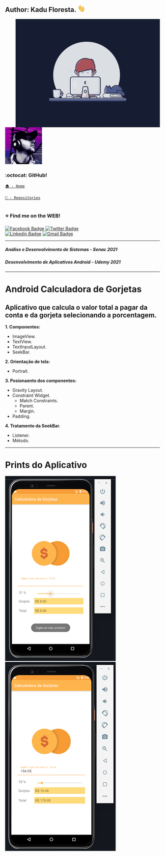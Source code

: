 <h2> Author: Kadu Floresta. <img src="https://github.com/KaduFloresta/KaduFloresta/blob/main/img/Hi.gif?raw=true" width="25"></h2>
<img align="right" alt="GIF" src="https://github.com/KaduFloresta/KaduFloresta/blob/main/img/gif2.gif?raw=true" width="470";/>

<a href="https://www.linkedin.com/in/kadufloresta/">
 <img src="https://github.com/KaduFloresta/KaduFloresta/blob/main/img/profile.gif?raw=true" width="120px; alt=""/></b></a>  
 <br>
 
<h3>:octocat: GitHub!</h3>
 <code><a href="https://github.com/KaduFloresta" title="HomeGit">🏠 - Home</a><br></code><br>
 <code><a href="https://github.com/KaduFloresta?tab=repositories" title="RepoGit">📂 - Repositories</a><br></code>
 
<br>

<h3>⭐ Find me on the WEB!</h3>

[![Facebook Badge](https://img.shields.io/badge/-Kadu_Floresta-lightblue?style=flat-square&logo=Facebook&logoColor=white&link=https://www.facebook.com/kadu.floresta)](https://www.facebook.com/kadu.floresta)
[![Twitter Badge](https://img.shields.io/badge/-@kadu_kururu-1ca0f1?style=flat-square&labelColor=1ca0f1&logo=twitter&logoColor=white&link=https://twitter.com/kadu_kururu)](https://twitter.com/kadu_kururu)
<br>
[![Linkedin Badge](https://img.shields.io/badge/-Kadu_Floresta-blue?style=flat-square&logo=Linkedin&logoColor=white&link=https://www.linkedin.com/in/kadufloresta/)](https://www.linkedin.com/in/kadufloresta/)
[![Gmail Badge](https://img.shields.io/badge/-cefloresta1@gmail.com-c14438?style=flat-square&logo=Gmail&logoColor=white&link=mailto:cefloresta1@gmail.com)](mailto:cefloresta1@gmail.com)

<hr>
<h5>Análise e Desenvolvimento de Sistemas - Senac 2021</h5> 
<h5>Desenvolvimento de Aplicativos Android - Udemy 2021</h5>

---

# Android Calculadora de Gorjetas
## Aplicativo que calcula o valor total a pagar da conta e da gorjeta selecionando a porcentagem.

**1. Componentes:**
  - ImageView.
  - TextView.
  - TextInputLayout.
  - SeekBar.

**2. Orientação de tela:**
  - Portrait.
 
**3. Posionaento dos componentes:**
 - Gravity Layout.
 - Constraint Widget.
    - Match Constraints.
    - Parent.
    - Margin.
 - Padding.
 
 **4. Tratamento da SeekBar.**
 - Listener.
 - Método.
 
 ---
 
 # Prints do Aplicativo 
 <img src="https://github.com/KaduFloresta/Android_Calculadora_de_Gorjetas/blob/master/app/src/main/res/drawable/print.png" alt="drawing" width="360"/><img src="https://github.com/KaduFloresta/Android_Calculadora_de_Gorjetas/blob/master/app/src/main/res/drawable/print2.png" alt="drawing" width="360"/>
